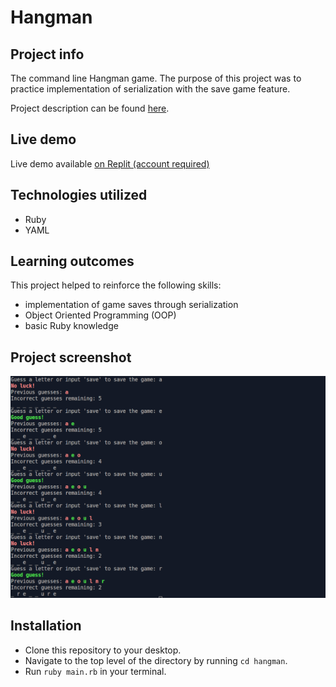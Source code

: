 # Hangman

## Project info

The command line Hangman game. The purpose of this project was to practice implementation of serialization with the save game feature.

Project description can be found [here](https://www.theodinproject.com/lessons/ruby-hangman).


## Live demo

Live demo available [on Replit (account required)](https://replit.com/@jcampbell57/Hangman)


## Technologies utilized

- Ruby
- YAML


## Learning outcomes

This project helped to reinforce the following skills:

- implementation of game saves through serialization
- Object Oriented Programming (OOP)
- basic Ruby knowledge


## Project screenshot

![Hangman](assets/hangman-600w.png)


## Installation

- Clone this repository to your desktop.
- Navigate to the top level of the directory by running `cd hangman`.
- Run `ruby main.rb` in your terminal.
